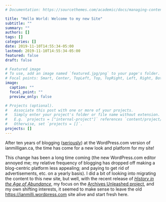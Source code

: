 ```yaml
---
# Documentation: https://sourcethemes.com/academic/docs/managing-content/

title: "Hello World: Welcome to my new Site"
subtitle: ""
summary: ""
authors: []
tags: []
categories: []
date: 2019-11-10T14:55:34-05:00
lastmod: 2019-11-10T14:55:34-05:00
featured: false
draft: false

# Featured image
# To use, add an image named `featured.jpg/png` to your page's folder.
# Focal points: Smart, Center, TopLeft, Top, TopRight, Left, Right, BottomLeft, Bottom, BottomRight.
image:
  caption: ""
  focal_point: ""
  preview_only: false

# Projects (optional).
#   Associate this post with one or more of your projects.
#   Simply enter your project's folder or file name without extension.
#   E.g. `projects = ["internal-project"]` references `content/project/deep-learning/index.md`.
#   Otherwise, set `projects = []`.
projects: []
---
```


After ten years of blogging ([seriously](https://ianmilli.wordpress.com/2009/11/30/the-role-of-historical-monographs/
)) at the WordPress.com version of ianmilligan.ca, the time has come for a new look and platform for my site! 

This change has been a long time coming (the new WordPress.com editor annoyed me; my relative frequency of blogging has dropped off making a blog-centric platform less appealing; and paying to get rid of advertisements, etc. on a yearly basis). I did a bit of looking into migrating the content to this new site, but well, with the recent release of [*History in the Age of Abundance*](/publication/history-in-the-age-of-abundance), my focus on the [Archives Unleashed project](https://ianmilligan.ca/2009/11/30/the-role-of-historical-monographs/
), and my own shifting interests, it seemed to make sense to leave the old <https://ianmilli.wordpress.com> site alive and start fresh here. 